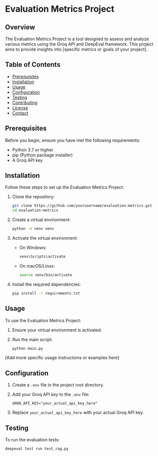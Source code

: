 # Evaluation Metrics Project

## Overview

The Evaluation Metrics Project is a tool designed to assess and analyze various metrics using the Groq API and DeepEval framework. This project aims to provide insights into [specific metrics or goals of your project].

## Table of Contents

- [Prerequisites](#prerequisites)
- [Installation](#installation)
- [Usage](#usage)
- [Configuration](#configuration)
- [Testing](#testing)
- [Contributing](#contributing)
- [License](#license)
- [Contact](#contact)

## Prerequisites

Before you begin, ensure you have met the following requirements:

- Python 3.7 or higher
- pip (Python package installer)
- A Groq API key

## Installation

Follow these steps to set up the Evaluation Metrics Project:

1. Clone the repository:
   ```bash
   git clone https://github.com/yourusername/evaluation-metrics.git
   cd evaluation-metrics
   ```

2. Create a virtual environment:
   ```bash
   python -m venv venv
   ```

3. Activate the virtual environment:
   - On Windows:
     ```bash
     venv\Scripts\activate
     ```
   - On macOS/Linux:
     ```bash
     source venv/bin/activate
     ```

4. Install the required dependencies:
   ```bash
   pip install -r requirements.txt
   ```

## Usage

To use the Evaluation Metrics Project:

1. Ensure your virtual environment is activated.

2. Run the main script:
   ```bash
   python main.py
   ```

[Add more specific usage instructions or examples here]

## Configuration

1. Create a `.env` file in the project root directory.

2. Add your Groq API key to the `.env` file:
   ```
   GROQ_API_KEY="your_actual_api_key_here"
   ```

3. Replace `your_actual_api_key_here` with your actual Groq API key.

## Testing

To run the evaluation tests:

```bash
deepeval test run test_rag.py
```
